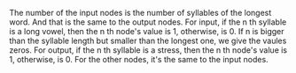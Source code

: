 The number of the input nodes is the number of syllables of the longest word. And that is the same to the output nodes.
For input, if the n th syllable is a long vowel, then the n th node's value is 1, otherwise, is 0. If n is bigger than the syllable length but smaller than the longest one, we give the vaules zeros.
For output, if the n th syllable is a stress, then the n th node's value is 1, otherwise, is 0. For the other nodes, it's the same to the input nodes. 
